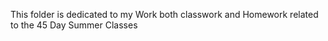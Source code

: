 This folder is dedicated to my Work both classwork and Homework related to the 45 Day Summer Classes 
